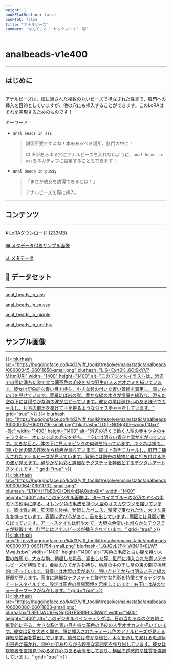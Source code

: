 ```yaml
---
weight: 1
bookFlatSection: false
bookToC: false
title: "アナルビーズ"
summary: "なんてこと！ セックストイ！ 🙀"
---
```


<!--markdownlint-disable MD025 MD033 MD034 -->

# analbeads-v1e400

---

## はじめに

---

アナルビーズは、紐に通された複数の丸いビーズで構成された性具で、肛門への挿入を目的としていますが、他の穴にも挿入することができます。このLoRAはそれを実現するためのものです！

キーワード：

- `anal beads in ass`

  > 説明不要ですよね！本来あるべき場所、肛門の中に！
  >
  > CLIPがあらゆる穴にアナルビーズを入れないように、`anal beads in ass`をネガティブに設定することもできます！

- `anal beads in pussy`

  > 「まさか彼女を説得できるとは！」
  >
  > アナルビーズを膣に挿入。

---

## コンテンツ

---

[⬇️ LoRAダウンロード (233MB)](https://huggingface.co/k4d3/yiff_toolkit/resolve/main/ponyxl_loras/analbeads-v1e400.safetensors?download=true)

<!--
[⬇️ 圧縮版LoRAダウンロード ({}MB)](https://huggingface.co/k4d3/yiff_toolkit/resolve/main/ponyxl_loras_shrunk_2/{}.safetensors?download=true)
-->

[🖼️ メタデータ付きサンプル画像](https://huggingface.co/k4d3/yiff_toolkit/tree/main/static/{})

[📊 メタデータ](https://huggingface.co/k4d3/yiff_toolkit/raw/main/ponyxl_loras/analbeads-v1e400.json)

## 📐 データセット

---

[anal_beads_in_ass](https://huggingface.co/datasets/k4d3/furry/tree/main/anal_beads_in_ass)

[anal_beads_in_pussy](https://huggingface.co/datasets/k4d3/furry/tree/main/anal_beads_in_pussy)

[anal_beads_in_nipple](https://huggingface.co/datasets/k4d3/furry/tree/main/anal_beads_in_nipple)

[anal_beads_in_urethra](https://huggingface.co/datasets/k4d3/furry/tree/main/anal_beads_in_urethra)

## サンプル画像

---

<div class="image-grid">
  <div class="image-grid-container">
    <a href="https://huggingface.co/k4d3/yiff_toolkit/resolve/main/static/analbeads/00000045-06011658.png">
      {{< blurhash
          src="https://huggingface.co/k4d3/yiff_toolkit/resolve/main/static/analbeads/00000045-06011658-small.png"
          blurhash="LIG+Eyrt0K-.6Ct9xYV?M{tmIURi"
          width="1400"
          height="1400"
          alt="このデジタルイラストは、浜辺で自信に満ちた姿で立つ薄茶色の毛皮を持つ野生のメスオオカミを描いています。彼女は印象的な青い目を持ち、小さな鈴の付いた青い首輪を着用し、鋭い白い爪を見せています。背景には岩の崖、豊かな緑の木々が情景を縁取り、澄んだ空の下には穏やかな海の波が広がっています。彼女の尾は遊び心のある様子でカールし、片方の前足を挙げて手を振るようなジェスチャーをしています。"
          grid="true"
      >}}
    </a>
    <a href="https://huggingface.co/k4d3/yiff_toolkit/resolve/main/static/analbeads/00000057-06011716.png">
      {{< blurhash
          src="https://huggingface.co/k4d3/yiff_toolkit/resolve/main/static/analbeads/00000057-06011716-small.png"
          blurhash="LOI|:-NGBgO[E;wcouT10=r?-6jc"
          width="1400"
          height="1400"
          alt="浜辺の近くで跪く人型の赤キツネのキャラクター。オレンジ赤の毛皮を持ち、上空には明るい青空と雲が広がっています。大きな目と、体の下に見えるピンクの肉球を持っています。キツネは裸で、開いた足の間の性器から精液が漏れています。尾は上向きにカールし、肛門に挿入されたアナルビーズが見えています。背景には熱帯の植物と岩に打ち付ける海の波が見えます。鮮やかな色彩と詳細なテクスチャを特徴とするデジタルアートスタイルです。"
          grid="true"
      >}}
    </a>
  </div>
</div>
<div class="image-grid">
  <div class="image-grid-container">
    <a href="https://huggingface.co/k4d3/yiff_toolkit/resolve/main/static/analbeads/00000064-06011732.png">
      {{< blurhash
          src="https://huggingface.co/k4d3/yiff_toolkit/resolve/main/static/analbeads/00000064-06011732-small.png"
          blurhash="LTK^{HTbE0rCHDNXnj$jA0adnQI="
          width="1400"
          height="1400"
          alt="このデジタル画像は、ターコイズブルーの水辺のヤシの木の下の砂浜に座る、オレンジ色の毛皮を持つ人型のオスカワウソを描いています。彼は青い目、筋肉質な体格、勃起したペニス、精液で覆われた体、大きな睾丸を持っています。表情は遊び心があり、舌を出しています。周囲には貝殻が散らばっています。アートスタイルは鮮やかで、大胆な色使いと滑らかなテクスチャが特徴です。肛門にはアナルビーズが挿入されています。"
          grid="true"
      >}}
    </a>
    <a href="https://huggingface.co/k4d3/yiff_toolkit/resolve/main/static/analbeads/00000073-06011754.png">
      {{< blurhash
          src="https://huggingface.co/k4d3/yiff_toolkit/resolve/main/static/analbeads/00000073-06011754-small.png"
          blurhash="LQJQvL?F4:IWB@R*ELW?MwaJs:bw"
          width="1400"
          height="1400"
          alt="茶色の毛皮と白い腹を持つ人型の雌馬で、大きな胸、勃起した乳首、露出した膣、肛門に挿入された青いアナルビーズが特徴です。金髪のたてがみを持ち、納屋の中の干し草の束の間で挑発的に座っています。背景には木製の梁があり、開いたドアからは明るい空と緑の野原が見えます。高度に詳細なテクスチャと鮮やかな色彩を特徴とするデジタルアートスタイルです。設定は田舎の農場環境を示唆しています。右下にはAIのウォーターマークが存在します。"
          grid="true"
      >}}
    </a>
  </div>
</div>
<div class="image-grid">
  <div class="image-grid-container">
    <a href="https://huggingface.co/k4d3/yiff_toolkit/resolve/main/static/analbeads/00000080-06011803.png">
      {{< blurhash
          src="https://huggingface.co/k4d3/yiff_toolkit/resolve/main/static/analbeads/00000080-06011803-small.png"
          blurhash="LREflsWC9FwNqCR*R5RREhs.$jWq"
          width="1400"
          height="1400"
          alt="このデジタルペインティングは、日の当たる森の空き地に挑発的に座る、大きな胸と青い目を持つ茶色の毛皮の人型オオカミを描いています。彼女は足を大きく開き、膣に挿入されたティール色のアナルビーズが見える詳細な性器を露出しています。情景には豊かな緑と、木々を通して漏れる斑点状の日光が描かれ、穏やかでありながら親密な雰囲気を作り出しています。彼女は視聴者を直接見つめる遊び心のある表情をしており、構図の誘惑的な性質を強調しています。"
          grid="true"
      >}}
    </a>
  </div>
</div>
